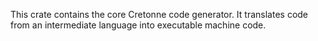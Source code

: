 This crate contains the core Cretonne code generator. It translates code from an
intermediate language into executable machine code.
